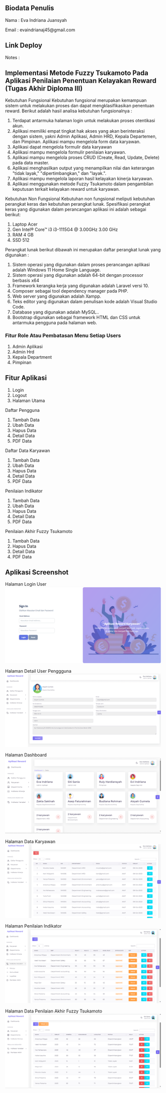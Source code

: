 <!-- <p align="center"><a href="https://laravel.com" target="_blank"><img src="https://raw.githubusercontent.com/laravel/art/master/logo-lockup/5%20SVG/2%20CMYK/1%20Full%20Color/laravel-logolockup-cmyk-red.svg" width="400" alt="Laravel Logo"></a></p>

<p align="center">
<a href="https://github.com/laravel/framework/actions"><img src="https://github.com/laravel/framework/workflows/tests/badge.svg" alt="Build Status"></a>
<a href="https://packagist.org/packages/laravel/framework"><img src="https://img.shields.io/packagist/dt/laravel/framework" alt="Total Downloads"></a>
<a href="https://packagist.org/packages/laravel/framework"><img src="https://img.shields.io/packagist/v/laravel/framework" alt="Latest Stable Version"></a>
<a href="https://packagist.org/packages/laravel/framework"><img src="https://img.shields.io/packagist/l/laravel/framework" alt="License"></a>
</p> -->

## Biodata Penulis
<p>Nama : Eva Indriana Juansyah</p>
<p>Email : <a>evaindrianaj45@gmail.com</a></p>

## Link Deploy

Notes :


## Implementasi Metode Fuzzy Tsukamoto Pada Aplikasi Penilaian Penentuan Kelayakan Reward (Tugas Akhir Diploma III)

Kebutuhan Fungsional
Kebutuhan fungsional merupakan kemampuan sistem untuk melakukan proses dan dapat mengklasifikasikan penentuan reward. Berikut adalah hasil analisa kebutuhan fungsionalnya :
1.	Terdapat antarmuka halaman login untuk melakukan proses otentikasi akun.
2.	Aplikasi memiliki empat tingkat hak akses yang akan berinteraksi dengan sistem, yakni Admin Aplikasi, Admin HRD, Kepala Departemen, dan Pimpinan. Aplikasi mampu mengelola form data karyawan.
3.	Aplikasi dapat mengelola formulir data karyawan
4.	Aplikasi mampu mengelola formulir penilaian karyawan.
5.	Aplikasi mampu mengelola proses CRUD (Create, Read, Update, Delete) pada data master.
6.	Aplikasi menghasilkan output yang menampilkan nilai dan keterangan "tidak layak," "dipertimbangkan," dan "layak.".
7.	Aplikasi mampu mengelola laporan hasil kelayakan kinerja karyawan.
8.	Aplikasi menggunakan metode Fuzzy Tsukamoto dalam pengambilan keputusan terkait kelayakan reward untuk karyawan.


Kebutuhan Non Fungsional
Kebutuhan non fungsional meliputi kebutuhan perangkat keras dan kebutuhan perangkat lunak.
Spesifikasi perangkat keras yang digunakan dalam perancangan aplikasi ini adalah sebagai berikut: 
1.	Laptop Acer
2.	Gen Intel® Core™ i3 i3-1115G4 @ 3.00GHz   3.00 GHz
3.	RAM 4 GB
4.	SSD 512

Perangkat lunak berikut dibawah ini merupakan daftar perangkat lunak yang digunakan :
1.	Sistem operasi yang digunakan dalam proses perancangan aplikasi adalah Windows 11 Home Single Language. 
2.	Sistem operasi yang digunakan adalah 64-bit dengan processor berbasis x64
3.	Framework kerangka kerja yang digunakan adalah Laravel versi 10.
4.	Composer sebagai tool dependency manager pada PHP. 
5.	Web server yang digunakan adalah Xampp.
6.	Teks editor yang digunakan dalam penulisan kode adalah Visual Studio Code.
7.	Database yang digunakan adalah MySQL..
8.	Bootstrap digunakan sebagai framework HTML dan CSS untuk antarmuka pengguna pada halaman web.

### Fitur Role Atau Pembatasan Menu Setiap Users

1. Admin Aplikasi
2. Admin Hrd
3. Kepala Department
4. Pimpinan

## Fitur Aplikasi

1. Login
2. Logout
3. Halaman Utama

Daftar Pengguna
1. Tambah Data
2. Ubah Data
3. Hapus Data
4. Detail Data
5. PDF Data

Daftar Data Karyawan
1. Tambah Data
2. Ubah Data
3. Hapus Data
4. Detail Data
5. PDF Data

Penilaian Indikator
1. Tambah Data
2. Ubah Data
3. Hapus Data
4. Detail Data
5. PDF Data

Penilaian Akhir Fuzzy Tsukamoto
1. Tambah Data
3. Hapus Data
4. Detail Data
5. PDF Data

## Aplikasi Screenshot

Halaman Login User
<img src="public/img-git/login.png" alt="Halaman Login">

Halaman Detail User Penggguna
<img src="public/img-git/detail profil pengguna.png" alt="Halaman Login">

Halaman Dashboard
<img src="public/img-git/dashboar.png" alt="Halaman Dashboard">

Halaman Data Karyawan
<img src="public/img-git/datakaryawan.png" alt="Halaman Data Karyawan">

Halaman Penilaian Indikator
<img src="public/img-git/penilaian indikator.png" alt="Halaman Data Karyawan">

Halaman Data Penilaian Akhir Fuzzy Tsukamoto
<img src="public/img-git/penilaian akhir.png" alt="Halaman Data Karyawan">
